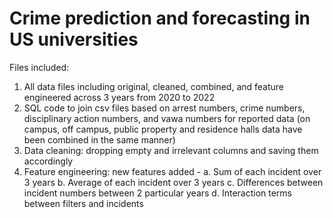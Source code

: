# Crime prediction and forecasting in US universities

Files included: 
1. All data files including original, cleaned, combined, and feature engineered across 3 years from 2020 to 2022
2. SQL code to join csv files based on arrest numbers, crime numbers, disciplinary action numbers, and vawa numbers for reported data (on campus, off campus, public property and residence halls data have been combined in the same manner)
3. Data cleaning: dropping empty and irrelevant columns and saving them accordingly
4. Feature engineering: new features added - 
   a. Sum of each incident over 3 years
   b. Average of each incident over 3 years
   c. Differences between incident numbers between 2 particular years
   d. Interaction terms between filters and incidents
